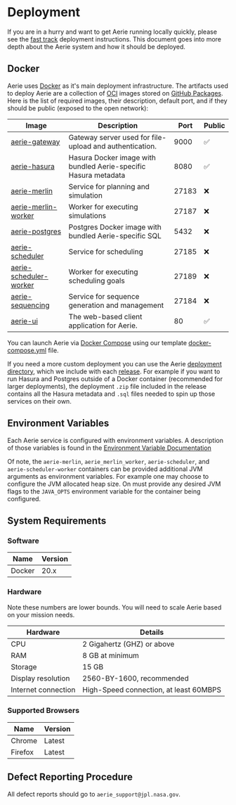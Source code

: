 # Deployment

If you are in a hurry and want to get Aerie running locally quickly, please see the [fast track](/introduction/#fast-track) deployment instructions. This document goes into more depth about the Aerie system and how it should be deployed.

## Docker

Aerie uses [Docker](https://www.docker.com/) as it's main deployment infrastructure. The artifacts used to deploy Aerie are a collection of [OCI](https://opencontainers.org/) images stored on [GitHub Packages](https://github.com/orgs/NASA-AMMOS/packages?ecosystem=container&q=aerie). Here is the list of required images, their description, default port, and if they should be public (exposed to the open network):

| Image                                      | Description                                                     | Port  | Public |
| ------------------------------------------ | --------------------------------------------------------------- | ----- | ------ |
| [aerie-gateway][gateway]                   | Gateway server used for file-upload and authentication.         | 9000  | ✅     |
| [aerie-hasura][hasura]                     | Hasura Docker image with bundled Aerie-specific Hasura metadata | 8080  | ✅     |
| [aerie-merlin][merlin]                     | Service for planning and simulation                             | 27183 | ❌     |
| [aerie-merlin-worker][merlin-worker]       | Worker for executing simulations                                | 27187 | ❌     |
| [aerie-postgres][postgres]                 | Postgres Docker image with bundled Aerie-specific SQL           | 5432  | ❌     |
| [aerie-scheduler][scheduler]               | Service for scheduling                                          | 27185 | ❌     |
| [aerie-scheduler-worker][scheduler-worker] | Worker for executing scheduling goals                           | 27189 | ❌     |
| [aerie-sequencing][sequencing]             | Service for sequence generation and management                  | 27184 | ❌     |
| [aerie-ui][ui]                             | The web-based client application for Aerie.                     | 80    | ✅     |

You can launch Aerie via [Docker Compose](https://docs.docker.com/compose/) using our template [docker-compose.yml](https://github.com/NASA-AMMOS/aerie-mission-model-template/blob/main/docker-compose.yml) file.

If you need a more custom deployment you can use the Aerie [deployment directory](https://github.com/NASA-AMMOS/aerie/blob/develop/deployment), which we include with each [release](https://github.com/NASA-AMMOS/aerie/releases). For example if you want to run Hasura and Postgres outside of a Docker container (recommended for larger deployments), the deployment `.zip` file included in the release contains all the Hasura metadata and `.sql` files needed to spin up those services on their own.

## Environment Variables

Each Aerie service is configured with environment variables. A description of those variables is found in the [Environment Variable Documentation](https://github.com/NASA-AMMOS/aerie/blob/develop/deployment/Environment.md)

Of note, the `aerie-merlin`, `aerie_merlin_worker`, `aerie-scheduler`, and `aerie-scheduler-worker` containers can be provided additional JVM arguments as environment variables. For example one may choose to configure the JVM allocated heap size. On must provide any desired JVM flags to the `JAVA_OPTS` environment variable for the container being configured.

## System Requirements

### Software

| Name   | Version |
| ------ | ------- |
| Docker | 20.x    |

### Hardware

Note these numbers are lower bounds. You will need to scale Aerie based on your mission needs.

| Hardware            | Details                                |
| ------------------- | -------------------------------------- |
| CPU                 | 2 Gigahertz (GHZ) or above             |
| RAM                 | 8 GB at minimum                        |
| Storage             | 15 GB                                  |
| Display resolution  | 2560-BY-1600, recommended              |
| Internet connection | High-Speed connection, at least 60MBPS |

### Supported Browsers

| Name    | Version |
| ------- | ------- |
| Chrome  | Latest  |
| Firefox | Latest  |

## Defect Reporting Procedure

All defect reports should go to `aerie_support@jpl.nasa.gov`.

[gateway]: https://github.com/orgs/NASA-AMMOS/packages/container/package/aerie-gateway
[hasura]: https://github.com/orgs/NASA-AMMOS/packages/container/package/aerie-hasura
[merlin]: https://github.com/orgs/NASA-AMMOS/packages/container/package/aerie-merlin
[merlin-worker]: https://github.com/NASA-AMMOS/aerie/pkgs/container/aerie-merlin-worker
[postgres]: https://github.com/orgs/NASA-AMMOS/packages/container/package/aerie-postgres
[scheduler]: https://github.com/orgs/NASA-AMMOS/packages/container/package/aerie-scheduler
[scheduler-worker]: https://github.com/orgs/NASA-AMMOS/packages/container/package/aerie-scheduler-worker
[sequencing]: https://github.com/orgs/NASA-AMMOS/packages/container/package/aerie-sequencing
[ui]: https://github.com/orgs/NASA-AMMOS/packages/container/package/aerie-ui
